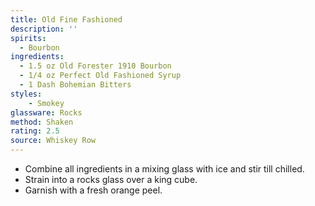 ```yaml
---
title: Old Fine Fashioned
description: ''
spirits:
  - Bourbon
ingredients:
  - 1.5 oz Old Forester 1910 Bourbon
  - 1/4 oz Perfect Old Fashioned Syrup
  - 1 Dash Bohemian Bitters
styles:
    - Smokey
glassware: Rocks
method: Shaken
rating: 2.5
source: Whiskey Row
---
```


- Combine all ingredients in a mixing glass with ice and stir till chilled.
- Strain into a rocks glass over a king cube.
- Garnish with a fresh orange peel.